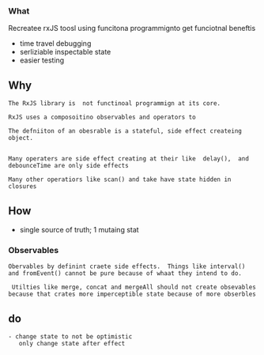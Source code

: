 ### What

Recreatee rxJS toosl using funcitona programmignto get funciotnal beneftis

- time travel debugging
- serliziable inspectable state
- easier testing

## Why

    The RxJS library is  not functinoal programmign at its core.

    RxJS uses a composoitino observables and operators to

    The defniiton of an obesrable is a stateful, side effect createing object.


    Many operaters are side effect creating at their like  delay(),  and debounceTime are only side effects

    Many other operatiors like scan() and take have state hidden in closures

## How

- single source of truth; 1 mutaing stat

### Observables

    Obervables by definint craete side effects.  Things like interval() and fromEvent() cannot be pure because of whaat they intend to do.

     Utilties like merge, concat and mergeAll should not create obsevables because that crates more imperceptible state because of more obserbles


## do
    - change state to not be optimistic
       only change state after effect
